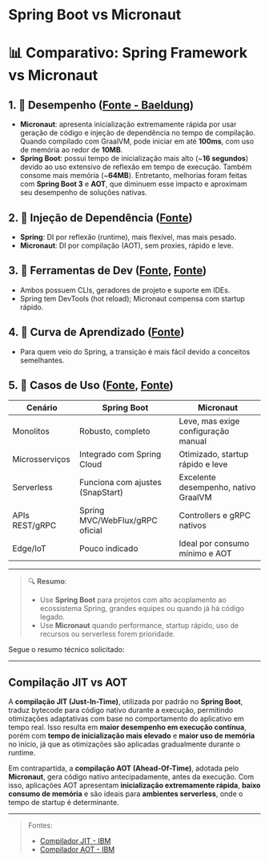 # Spring Boot vs Micronaut

# 📊 Comparativo: Spring Framework vs Micronaut

## 1. 🚀 Desempenho ([Fonte - Baeldung](https://www.baeldung.com/micronaut-vs-spring-boot))

- **Micronaut**: apresenta inicialização extremamente rápida por usar geração de código e injeção de dependência no tempo de compilação. Quando compilado com GraalVM, pode iniciar em até **100ms**, com uso de memória ao redor de **10MB**.
- **Spring Boot**: possui tempo de inicialização mais alto (~**16 segundos**) devido ao uso extensivo de reflexão em tempo de execução. Também consome mais memória (~**64MB**). Entretanto, melhorias foram feitas com **Spring Boot 3** e **AOT**, que diminuem esse impacto e aproximam seu desempenho de soluções nativas.

## 2. 🧩 Injeção de Dependência ([Fonte](https://dev.to/loboweissmann/micronaut-primeiras-impressoes-456e#:~:text=,e%20baix%C3%ADssimo%20consumo%20de%20mem%C3%B3ria))

- **Spring**: DI por reflexão (runtime), mais flexível, mas mais pesado.
- **Micronaut**: DI por compilação (AOT), sem proxies, rápido e leve.

## 3. 🧰 Ferramentas de Dev ([Fonte](https://start.spring.io), [Fonte](https://launch.micronaut.io))

- Ambos possuem CLIs, geradores de projeto e suporte em IDEs.
- Spring tem DevTools (hot reload); Micronaut compensa com startup rápido.

## 4. 📘 Curva de Aprendizado ([Fonte](https://dev.to/gvilarino/por-que-usar-micronaut-no-lugar-do-spring-boot-26o9))

- Para quem veio do Spring, a transição é mais fácil devido a conceitos semelhantes.

## 5. 🧪 Casos de Uso ([Fonte](https://micronaut.io/), [Fonte](https://spring.io/projects/spring-boot))

| **Cenário**         | **Spring Boot**                      | **Micronaut**                         |
|---------------------|--------------------------------------|----------------------------------------|
| Monolitos           | Robusto, completo                    | Leve, mas exige configuração manual    |
| Microsserviços      | Integrado com Spring Cloud           | Otimizado, startup rápido e leve       |
| Serverless          | Funciona com ajustes (SnapStart)     | Excelente desempenho, nativo GraalVM   |
| APIs REST/gRPC      | Spring MVC/WebFlux/gRPC oficial      | Controllers e gRPC nativos             |
| Edge/IoT            | Pouco indicado                       | Ideal por consumo mínimo e AOT         |

---

> 🔍 **Resumo**:  
> - Use **Spring Boot** para projetos com alto acoplamento ao ecossistema Spring, grandes equipes ou quando já há código legado.
> - Use **Micronaut** quando performance, startup rápido, uso de recursos ou serverless forem prioridade.

Segue o resumo técnico solicitado:

---

## Compilação JIT vs AOT

A **compilação JIT (Just-In-Time)**, utilizada por padrão no **Spring Boot**, traduz bytecode para código nativo durante a execução, permitindo otimizações adaptativas com base no comportamento do aplicativo em tempo real. Isso resulta em **maior desempenho em execução contínua**, porém com **tempo de inicialização mais elevado** e **maior uso de memória** no início, já que as otimizações são aplicadas gradualmente durante o runtime.

Em contrapartida, a **compilação AOT (Ahead-Of-Time)**, adotada pelo **Micronaut**, gera código nativo antecipadamente, antes da execução. Com isso, aplicações AOT apresentam **inicialização extremamente rápida**, **baixo consumo de memória** e são ideais para **ambientes serverless**, onde o tempo de startup é determinante.

---

> Fontes:
>
> * [Compilador JIT - IBM](https://www.ibm.com/docs/en/sdk-java-technology/8?topic=reference-jit-compiler)
> * [Compilador AOT - IBM](https://www.ibm.com/docs/en/sdk-java-technology/8?topic=reference-aot-compiler)
